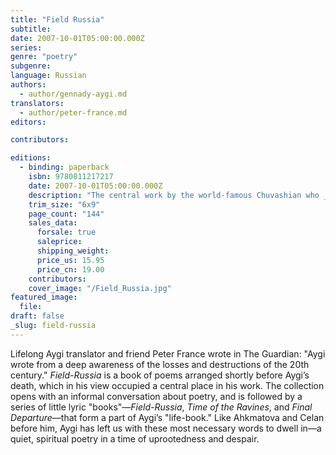 ```yaml
---
title: "Field Russia"
subtitle:
date: 2007-10-01T05:00:00.000Z
series:
genre: "poetry"
subgenre:
language: Russian
authors:
  - author/gennady-aygi.md
translators:
  - author/peter-france.md
editors:

contributors:

editions:
  - binding: paperback
    isbn: 9780811217217
    date: 2007-10-01T05:00:00.000Z
    description: "The central work by the world-famous Chuvashian who _writes with an imagistic compression and real time candor that is utterly unique_ (Publishers Weekly). "
    trim_size: "6x9"
    page_count: "144"
    sales_data:
      forsale: true
      saleprice:
      shipping_weight:
      price_us: 15.95
      price_cn: 19.00
    contributors:
    cover_image: "/Field_Russia.jpg"
featured_image:
  file:
draft: false
_slug: field-russia
---
```


Lifelong Aygi translator and friend Peter France wrote in The Guardian: "Aygi wrote from a deep awareness of the losses and destructions of the 20th century." _Field-Russia_ is a book of poems arranged shortly before Aygi’s death, which in his view occupied a central place in his work. The collection opens with an informal conversation about poetry, and is followed by a series of little lyric "books"—_Field-Russia_, _Time of the Ravines_, and _Final Departure_—that form a part of Aygi’s "life-book." Like Ahkmatova and Celan before him, Aygi has left us with these most necessary words to dwell in—a quiet, spiritual poetry in a time of uprootedness and despair.


